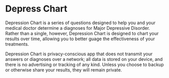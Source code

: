 # Depress Chart
Depression Chart is a series of questions designed to help you and your medical doctor determine a diagnoses for Major Depressive Disorder. Rather than a single, however, Depression Chart is designed to chart your results over time, allowing you to better guage the effectiveness of your treatments.

Depression Chart is privacy-conscious app that does not transmit your answers or diagnoses over a network; all data is stored on your device, and there is no advertising or tracking of any kind. Unless you choose to backup or otherwise share your results, they will remain private.
